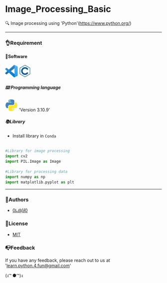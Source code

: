 # Image_Processing_Basic

🔍 Image processing using 'Python'(https://www.python.org/)

---
### 👌Requirement
#### 💾Software
[<img src="https://github.com/ThaiThanhDuy/Write_something_4_fun/blob/main/ICON/iconImage/Visual_Studio_Code_logo_icon.png" height ="40" width="40px" alt="Visual_Studio_Code"/>](https://code.visualstudio.com/) [<img src="https://github.com/ThaiThanhDuy/Write_something_4_fun/blob/main/ICON/iconImage/c_logo_icon.png" height ="40" width="40px" alt="Visual_Studio_Code"/>](https://platformio.org/) 

##### ⌨️ Programming language
[<img src="https://github.com/ThaiThanhDuy/Write_something_4_fun/blob/main/ICON/iconImage/python_104451.png" height ="40" width="40px" alt="Python"/>](https://platformio.org/) 'Version 3.10.9'

##### 📚Library

- Install library in `Conda`


```Python

#Library for image processing
import cv2 
import PIL.Image as Image 

#Library for processing data
import numpy as np  
import matplotlib.pyplot as plt
```
---

### 🤖Authors 
- [0ᖺ@Ⴘ0](https://github.com/duyvpython)

### 🧾License 
- [MIT](./LICENSE)

### 📭Feedback 
If you have any feedback, please reach out to us at 'learn.python.4.fun@gmail.com'

(ง ͡ᵔ ● ͡ᵔ)ง
